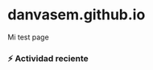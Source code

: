# danvasem.github.io
Mi test page

### :zap: Actividad reciente
<!--RECENT_ACTIVITY:start-->

<!--RECENT_ACTIVITY:last_update-->
